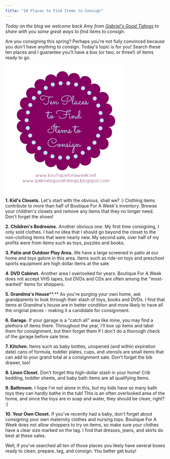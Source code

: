 ```yaml
---
title: "10 Places to Find Items to Consign"
---
```


_Today on the blog we welcome back Amy from [Gabriel's Good Tidings](https://gabrielsgoodtidings.blogspot.com/) to share with you some great ways to find items to consign._

Are you consigning this spring? Perhaps you're not fully convinced because you don't have anything to consign. Today's topic is for you! Search these ten places and I guarantee you'll have a box (or two, or three!) of items ready to go.

![](/img/blog/Ten-places-to-find.jpg)

**1\. Kid's Closets.** Let's start with the obvious, shall we? :) Clothing items contribute to more than half of Boutique For A Week's inventory. Browse your children's closets and remove any items that they no longer need. Don't forget the shoes!

**2\. Children's Bedrooms.** Another obvious one. My first time consigning, I only sold clothes. I had no idea that I should go beyond the closet to the non-clothing items that were nearly new. My second sale, over half of my profits were from items such as toys, puzzles and books.

**3\. Patio and Outdoor Play Area.** We have a large screened in patio at our home and toys galore in this area. Items such as ride-on toys and preschool sports equipment are high dollar items at the sale.

**4\. DVD Cabinet.** Another area I overlooked for years. Boutique For A Week does not accept VHS tapes, but DVDs and CDs are often among the "most-wanted" items for shoppers.

**5\. Grandma's House****.** As you're purging your own home, ask grandparents to look through their stash of toys, books and DVDs. I find that items at Grandma's house are in better condition and more likely to have all the original pieces - making it a candidate for consignment.

**6\. Garage.** If your garage is a "catch all" area like mine, you may find a plethora of items there. Throughout the year, I'll box up items and label them for consignment, but then forget them if I don't do a thorough check of the garage before sale time.

**7\. Kitchen.** Items such as baby bottles, unopened (and within expiration date) cans of formula, toddler plates, cups, and utensils are small items that can add to your grand total at a consignment sale. Don't forget the bib drawer, too!

**8\. Linen Closet.** Don't forget this high-dollar stash in your home! Crib bedding, toddler sheets, and baby bath items are all qualifying items.

**9\. Bathroom.** I hope I'm not alone in this, but my kids have so many bath toys they can hardly bathe in the tub! This is an often overlooked area of the home, and since the toys are in soap and water, they should be clean, right? :)

**10\. Your Own Closet.** If you've recently had a baby, don't forget about consigning your own maternity clothes and nursing tops. Boutique For A Week does not allow shoppers to try on items, so make sure your clothes have a clear size marked on the tag. I find that dresses, jeans, and skirts do best at these sales.

Well, if you've searched all ten of those places you likely have several boxes ready to clean, prepare, tag, and consign. You better get busy!
